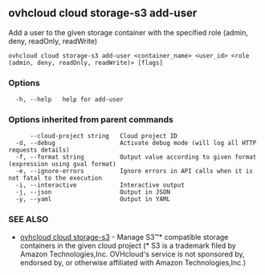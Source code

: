 ## ovhcloud cloud storage-s3 add-user

Add a user to the given storage container with the specified role (admin, deny, readOnly, readWrite)

```
ovhcloud cloud storage-s3 add-user <container_name> <user_id> <role (admin, deny, readOnly, readWrite)> [flags]
```

### Options

```
  -h, --help   help for add-user
```

### Options inherited from parent commands

```
      --cloud-project string   Cloud project ID
  -d, --debug                  Activate debug mode (will log all HTTP requests details)
  -f, --format string          Output value according to given format (expression using gval format)
  -e, --ignore-errors          Ignore errors in API calls when it is not fatal to the execution
  -i, --interactive            Interactive output
  -j, --json                   Output in JSON
  -y, --yaml                   Output in YAML
```

### SEE ALSO

* [ovhcloud cloud storage-s3](ovhcloud_cloud_storage-s3.md)	 - Manage S3™* compatible storage containers in the given cloud project (* S3 is a trademark filed by Amazon Technologies,Inc. OVHcloud's service is not sponsored by, endorsed by, or otherwise affiliated with Amazon Technologies,Inc.)


